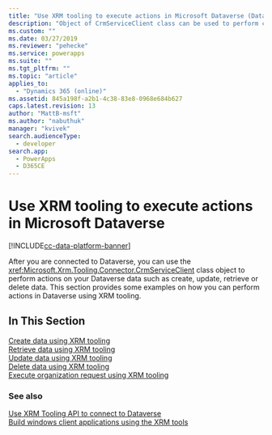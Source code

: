 ```yaml
---
title: "Use XRM tooling to execute actions in Microsoft Dataverse (Dataverse) | Microsoft Docs"
description: "Object of CrmServiceClient class can be used to perform create, retrieve, update and delete operations on Microsoft Dataverse data"
ms.custom: ""
ms.date: 03/27/2019
ms.reviewer: "pehecke"
ms.service: powerapps
ms.suite: ""
ms.tgt_pltfrm: ""
ms.topic: "article"
applies_to: 
  - "Dynamics 365 (online)"
ms.assetid: 845a198f-a2b1-4c38-83e8-0968e684b627
caps.latest.revision: 13
author: "MattB-msft"
ms.author: "nabuthuk"
manager: "kvivek"
search.audienceType: 
  - developer
search.app: 
  - PowerApps
  - D365CE
---
```

# Use XRM tooling to execute actions in Microsoft Dataverse

[!INCLUDE[cc-data-platform-banner](../../../includes/cc-data-platform-banner.md)]

After you are connected to Dataverse, you can use the <xref:Microsoft.Xrm.Tooling.Connector.CrmServiceClient> class object to perform actions on your Dataverse data such as create, update, retrieve or delete data. This section provides some examples on how you can perform actions in Dataverse using XRM tooling.  
  
## In This Section

[Create data using XRM tooling](use-xrm-tooling-create-data.md)<br />
[Retrieve data using XRM tooling](use-xrm-tooling-retrieve-data.md)<br />
[Update data using XRM tooling](use-xrm-tooling-update-data.md)<br />
[Delete data using XRM tooling](use-xrm-tooling-delete-data.md)<br />
[Execute organization request using XRM tooling](use-messages-executecrmorganizationrequest-method.md)
  
### See also

[Use XRM Tooling API to connect to Dataverse](use-crmserviceclient-constructors-connect.md)<br />
[Build windows client applications using the XRM tools](build-windows-client-applications-xrm-tools.md)
